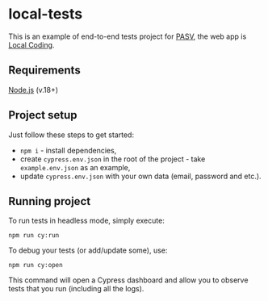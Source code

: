 # local-tests
This is an example of end-to-end tests project for [PASV](https://pasv.us), the web app is [Local Coding](https://localcoding.us).

## Requirements
[Node.js](https://nodejs.org) (v.18+)

## Project setup
Just follow these steps to get started:
* `npm i` - install dependencies,
* create `cypress.env.json` in the root of the project - take `example.env.json` as an example,
* update `cypress.env.json` with your own data (email, password and etc.).

## Running project

To run tests in headless mode, simply execute:
```
npm run cy:run
```

To debug your tests (or add/update some), use:
```
npm run cy:open
```
This command will open a Cypress dashboard and allow you to observe tests that you run (including all the logs). 

